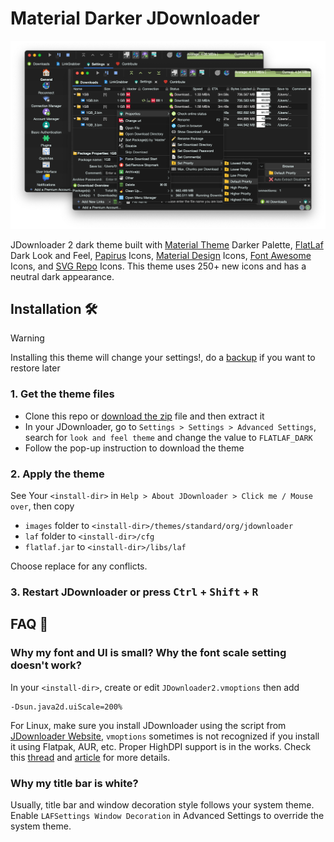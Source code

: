 # Material Darker JDownloader

![theme preview](./preview.png)

JDownloader 2 dark theme built with
[Material Theme](https://github.com/t3dotgg/vsc-material-but-i-wont-sue-you) Darker Palette,
[FlatLaf](https://github.com/JFormDesigner/FlatLaf) Dark Look and Feel,
[Papirus](https://github.com/PapirusDevelopmentTeam/papirus-icon-theme) Icons,
[Material Design](https://fonts.google.com/icons) Icons,
[Font Awesome](https://fontawesome.com/) Icons, and
[SVG Repo](https://www.svgrepo.com/) Icons.
This theme uses 250+ new icons and has a neutral dark appearance.

## Installation 🛠️

> [!WARNING]
> Installing this theme will change your settings!, do a
> [backup](https://support.jdownloader.org/en/knowledgebase/article/backup-restore-configuration)
> if you want to restore later

### 1. Get the theme files

- Clone this repo or [download the
  zip](https://github.com/moktavizen/material-darker-jdownloader/archive/master.zip)
  file and then extract it
- In your JDownloader, go to `Settings > Settings > Advanced Settings`, search
  for `look and feel theme` and change the value to `FLATLAF_DARK`
- Follow the pop-up instruction to download the theme

### 2. Apply the theme

See Your `<install-dir>` in `Help > About JDownloader > Click me /
Mouse over`, then copy

- `images` folder to `<install-dir>/themes/standard/org/jdownloader`
- `laf` folder to `<install-dir>/cfg`
- `flatlaf.jar` to `<install-dir>/libs/laf`

Choose replace for any conflicts.

### 3. Restart JDownloader or press <kbd>Ctrl</kbd> + <kbd>Shift</kbd> + <kbd>R</kbd>

## FAQ 📑

### Why my font and UI is small? Why the font scale setting doesn't work?

In your `<install-dir>`, create or edit `JDownloader2.vmoptions`
then add

```
-Dsun.java2d.uiScale=200%
```

For Linux, make sure you install JDownloader using the script from
[JDownloader Website](https://jdownloader.org/download/index), `vmoptions`
sometimes is not recognized if you install it using Flatpak, AUR, etc. Proper
HighDPI support is in the works. Check this
[thread](https://board.jdownloader.org/showthread.php?p=532602#post532602) and
[article](https://support.jdownloader.org/en/knowledgebase/article/high-dpi-support)
for more details.

### Why my title bar is white?

Usually, title bar and window decoration style follows your system theme. Enable
`LAFSettings Window Decoration` in Advanced Settings to override the system
theme.

